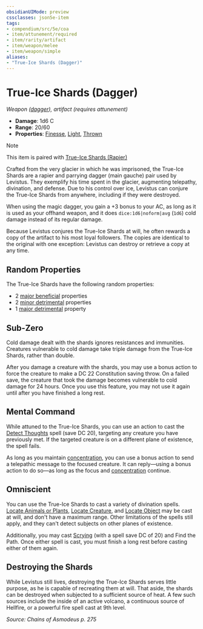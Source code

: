 ```yaml
---
obsidianUIMode: preview
cssclasses: json5e-item
tags:
- compendium/src/5e/coa
- item/attunement/required
- item/rarity/artifact
- item/weapon/melee
- item/weapon/simple
aliases: 
- "True-Ice Shards (Dagger)"
---
```

# True-Ice Shards (Dagger)
*Weapon ([dagger](2-Mechanics/CLI/items/dagger.md)), artifact (requires attunement)*  

- **Damage**: 1d6 C
- **Range**: 20/60
- **Properties**: [Finesse](2-Mechanics/CLI/rules/item-properties.md#Finesse), [Light](2-Mechanics/CLI/rules/item-properties.md#Light), [Thrown](2-Mechanics/CLI/rules/item-properties.md#Thrown)

> [!note]
> This item is paired with [True-Ice Shards (Rapier)](2-Mechanics/CLI/items/true-ice-shards-rapier-coa.md)

Crafted from the very glacier in which he was imprisoned, the True-Ice Shards are a rapier and parrying dagger (main gauche) pair used by Levistus. They exemplify his time spent in the glacier, augmenting telepathy, divination, and defense. Due to his control over ice, Levistus can conjure the True-Ice Shards from anywhere, including if they were destroyed.

When using the magic dagger, you gain a +3 bonus to your AC, as long as it is used as your offhand weapon, and it does `dice:1d6|noform|avg` (`1d6`) cold damage instead of its regular damage.

Because Levistus conjures the True-Ice Shards at will, he often rewards a copy of the artifact to his most loyal followers. The copies are identical to the original with one exception: Levistus can destroy or retrieve a copy at any time.

## Random Properties

The True-Ice Shards have the following random properties:

- 2 [major beneficial](2-Mechanics/CLI/tables/artifact-properties-major-beneficial-properties.md) properties  
- 2 [minor detrimental](2-Mechanics/CLI/tables/artifact-properties-minor-detrimental-properties.md) properties  
- 1 [major detrimental](2-Mechanics/CLI/tables/artifact-properties-major-detrimental-properties.md) property  

## Sub-Zero

Cold damage dealt with the shards ignores resistances and immunities. Creatures vulnerable to cold damage take triple damage from the True-Ice Shards, rather than double.

After you damage a creature with the shards, you may use a bonus action to force the creature to make a DC 22 Constitution saving throw. On a failed save, the creature that took the damage becomes vulnerable to cold damage for 24 hours. Once you use this feature, you may not use it again until after you have finished a long rest.

## Mental Command

While attuned to the True-Ice Shards, you can use an action to cast the [Detect Thoughts](2-Mechanics/CLI/spells/detect-thoughts.md) spell (save DC 20), targeting any creature you have previously met. If the targeted creature is on a different plane of existence, the spell fails.

As long as you maintain [concentration](2-Mechanics/CLI/rules/conditions.md#Concentration), you can use a bonus action to send a telepathic message to the focused creature. It can reply—using a bonus action to do so—as long as the focus and [concentration](2-Mechanics/CLI/rules/conditions.md#Concentration) continue.

## Omniscient

You can use the True-Ice Shards to cast a variety of divination spells. [Locate Animals or Plants](2-Mechanics/CLI/spells/locate-animals-or-plants.md), [Locate Creature](2-Mechanics/CLI/spells/locate-creature.md), and [Locate Object](2-Mechanics/CLI/spells/locate-object.md) may be cast at will, and don't have a maximum range. Other limitations of the spells still apply, and they can't detect subjects on other planes of existence.

Additionally, you may cast [Scrying](2-Mechanics/CLI/spells/scrying.md) (with a spell save DC of 20) and Find the Path. Once either spell is cast, you must finish a long rest before casting either of them again.

## Destroying the Shards

While Levistus still lives, destroying the True-Ice Shards serves little purpose, as he is capable of recreating them at will. That aside, the shards can be destroyed when subjected to a sufficient source of heat. A few such sources include the inside of an active volcano, a continuous source of Hellfire, or a powerful fire spell cast at 9th level.

*Source: Chains of Asmodeus p. 275*